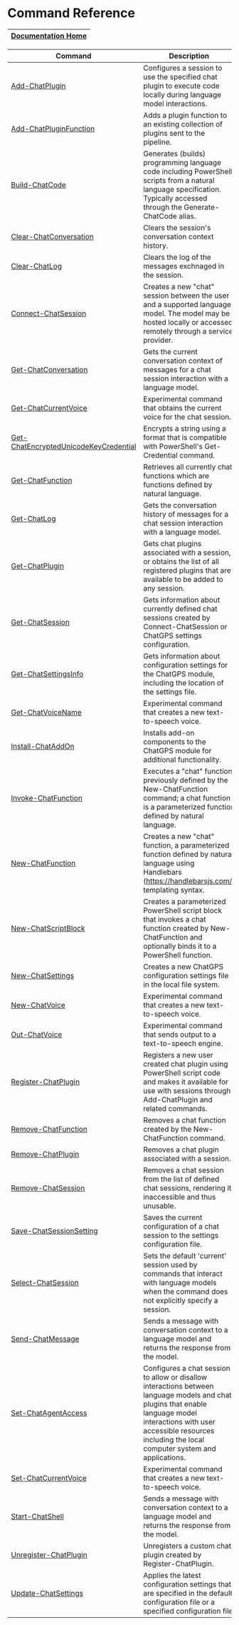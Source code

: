 Command Reference
=================

|[Documentation Home](Introduction.md)|
|-------------------------------------|

|Command|Description|
|-------|-----------|
|[Add-ChatPlugin](commands/Add-ChatPlugin)|Configures a session to use the specified chat plugin to execute code locally during language model interactions.|
 |[Add-ChatPluginFunction](commands/Add-ChatPluginFunction)|Adds a plugin function to an existing collection of plugins sent to the pipeline.|
 |[Build-ChatCode](commands/Build-ChatCode)|Generates (builds) programming language code including PowerShell scripts from a natural language specification. Typically accessed through the Generate-ChatCode alias.|
 |[Clear-ChatConversation](commands/Clear-ChatConversation)|Clears the session's conversation context history.|
 |[Clear-ChatLog](commands/Clear-ChatLog)|Clears the log of the messages exchnaged in the session.|
 |[Connect-ChatSession](commands/Connect-ChatSession)|Creates a new "chat" session between the user and a supported language model. The model may be hosted locally or accessed remotely through a service provider.|
 |[Get-ChatConversation](commands/Get-ChatConversation)|Gets the current conversation context of messages for a chat session interaction with a language model.|
 |[Get-ChatCurrentVoice](commands/Get-ChatCurrentVoice)|Experimental command that obtains the current voice for the chat session.|
 |[Get-ChatEncryptedUnicodeKeyCredential](commands/Get-ChatEncryptedUnicodeKeyCredential)|Encrypts a string using a format that is compatible with PowerShell's Get-Credential command.|
 |[Get-ChatFunction](commands/Get-ChatFunction)|Retrieves all currently chat functions which are functions defined by natural language.|
 |[Get-ChatLog](commands/Get-ChatLog)|Gets the conversation history of messages for a chat session interaction with a language model.|
 |[Get-ChatPlugin](commands/Get-ChatPlugin)|Gets chat plugins associated with a session, or obtains the list of all registered plugins that are available to be added to any session.|
 |[Get-ChatSession](commands/Get-ChatSession)|Gets information about currently defined chat sessions created by Connect-ChatSession or ChatGPS settings configuration.|
 |[Get-ChatSettingsInfo](commands/Get-ChatSettingsInfo)|Gets information about configuration settings for the ChatGPS module, including the location of the settings file.|
 |[Get-ChatVoiceName](commands/Get-ChatVoiceName)|Experimental command that creates a new text-to-speech voice.|
 |[Install-ChatAddOn](commands/Install-ChatAddOn)|Installs add-on components to the ChatGPS module for additional functionality.|
 |[Invoke-ChatFunction](commands/Invoke-ChatFunction)|Executes a "chat" function previously defined by the New-ChatFunction command; a chat function is a parameterized function defined by natural language.|
 |[New-ChatFunction](commands/New-ChatFunction)|Creates a new "chat" function, a parameterized function defined by natural language using Handlebars (https://handlebarsjs.com/) templating syntax.|
 |[New-ChatScriptBlock](commands/New-ChatScriptBlock)|Creates a parameterized PowerShell script block that invokes a chat function created by New-ChatFunction and optionally binds it to a PowerShell function.|
 |[New-ChatSettings](commands/New-ChatSettings)|Creates a new ChatGPS configuration settings file in the local file system.|
 |[New-ChatVoice](commands/New-ChatVoice)|Experimental command that creates a new text-to-speech voice.|
 |[Out-ChatVoice](commands/Out-ChatVoice)|Experimental command that sends output to a text-to-speech engine.|
 |[Register-ChatPlugin](commands/Register-ChatPlugin)|Registers a new user created chat plugin using PowerShell script code and makes it available for use with sessions through Add-ChatPlugin and related commands.|
 |[Remove-ChatFunction](commands/Remove-ChatFunction)|Removes a chat function created by the New-ChatFunction command.|
 |[Remove-ChatPlugin](commands/Remove-ChatPlugin)|Removes a chat plugin associated with a session.|
 |[Remove-ChatSession](commands/Remove-ChatSession)|Removes a chat session from the list of defined chat sessions, rendering it inaccessible and thus unusable.|
 |[Save-ChatSessionSetting](commands/Save-ChatSessionSetting)|Saves the current configuration of a chat session to the settings configuration file.|
 |[Select-ChatSession](commands/Select-ChatSession)|Sets the default 'current' session used by commands that interact with language models when the command does not explicitly specify a session.|
 |[Send-ChatMessage](commands/Send-ChatMessage)|Sends a message with conversation context to a language model and returns the response from the model.|
 |[Set-ChatAgentAccess](commands/Set-ChatAgentAccess)|Configures a chat session to allow or disallow interactions between language models and chat plugins that enable language model interactions with user accessible resources including the local computer system and applications.|
 |[Set-ChatCurrentVoice](commands/Set-ChatCurrentVoice)|Experimental command that creates a new text-to-speech voice.|
 |[Start-ChatShell](commands/Start-ChatShell)|Sends a message with conversation context to a language model and returns the response from the model.|
 |[Unregister-ChatPlugin](commands/Unregister-ChatPlugin)|Unregisters a custom chat plugin created by Register-ChatPlugin.|
 |[Update-ChatSettings](commands/Update-ChatSettings)|Applies the latest configuration settings that are specified in the default configuration file or a specified configuration file.|

